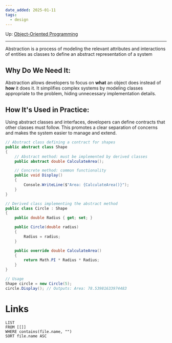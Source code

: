 ```yaml
---
date_added: 2025-01-11
tags:
  - design
---
```

Up: [Object-Oriented Programming](Object-Oriented%20Programming.md)
___
 Abstraction is a process of modeling the relevant attributes and interactions of entities as classes to define an abstract representation of a system
## **Why Do We Need It:**  
Abstraction allows developers to focus on **what** an object does instead of **how** it does it. It simplifies complex systems by modeling classes appropriate to the problem, hiding unnecessary implementation details.

## **How It's Used in Practice:**  
Using abstract classes and interfaces, developers can define contracts that other classes must follow. This promotes a clear separation of concerns and makes the system easier to manage and extend.
```C#
// Abstract class defining a contract for shapes
public abstract class Shape
{
    // Abstract method: must be implemented by derived classes
    public abstract double CalculateArea();

    // Concrete method: common functionality
    public void Display()
    {
        Console.WriteLine($"Area: {CalculateArea()}");
    }
}

// Derived class implementing the abstract method
public class Circle : Shape
{
    public double Radius { get; set; }

    public Circle(double radius)
    {
        Radius = radius;
    }

    public override double CalculateArea()
    {
        return Math.PI * Radius * Radius;
    }
}

// Usage
Shape circle = new Circle(5);
circle.Display(); // Outputs: Area: 78.53981633974483
```
# Links
```dataview
LIST
FROM [[]]
WHERE contains(file.name, "")
SORT file.name ASC
```
